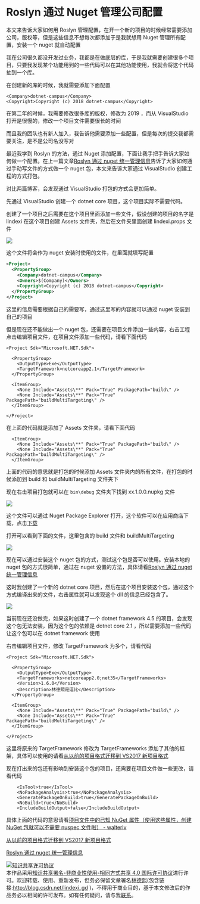 # Roslyn 通过 Nuget 管理公司配置

本文来告诉大家如何用 Roslyn 管理配置，在开一个新的项目的时候经常需要添加公司，版权等，但是这些信息不想每次都添加于是我就想用 Nuget 管理所有配置，安装一个 nuget 就自动配置

<!--more-->
<!-- CreateTime:2020/3/5 9:26:16 -->

<!-- csdn -->
<!-- 标签：Roslyn,MSBuild,编译器 -->

我在公司很久都没开发过业务，我都是在做底层的库，于是我就需要创建很多个项目，只要我发现某个功能用到的一些代码可以在其他功能使用，我就会将这个代码抽到一个库。

在创建新的库的时候，我就需要添加下面配置

```
<Company>dotnet-campus</Company>
<Copyright>Copyright (c) 2018 dotnet-campus</Copyright>

```

在第二年的时候，我需要修改很多库的版权，修改为 2019 ，而从 VisualStudio 打开是很慢的，修改一个项目文件需要很长的时间

而且我的团队也有新人加入，我告诉他需要添加一些配置，但是每次的提交我都需要关注，是不是公司名没写对

最近我学到 Roslyn 的方法，通过 Nuget 添加配置，下面让我手把手告诉大家如何做一个配置。在上一篇文章[Roslyn 通过 nuget 统一管理信息](https://lindexi.oschina.io/lindexi/post/Roslyn-%E9%80%9A%E8%BF%87-nuget-%E7%BB%9F%E4%B8%80%E7%AE%A1%E7%90%86%E4%BF%A1%E6%81%AF.html )告诉了大家如何通过手动写文件的方式做一个 nuget 包，本文来告诉大家通过 VisualStudio 创建工程的方式打包。

对比两篇博客，会发现通过 VisualStudio 打包的方式会更加简单。

先通过 VisualStudio 创建一个 dotnet core 项目，这个项目实际不需要代码。

创建了一个项目之后需要在这个项目里面添加一些文件，假设创建的项目的名字是 lindexi 在这个项目创建 Assets 文件夹，然后在文件夹里面创建 lindexi.props 文件

<!-- ![](image/Roslyn 通过 Nuget 管理公司配置/Roslyn 通过 Nuget 统一管理公司配置2.png) -->

![](http://image.acmx.xyz/lindexi%2F2018918204822148)

这个文件将会作为 nuget 安装时使用的文件，在里面就填写配置

```xml
<Project>
  <PropertyGroup>
    <Company>dotnet-campus</Company>
    <Owners>$(Company)</Owners>
    <Copyright>Copyright (c) 2018 dotnet-campus</Copyright>
  </PropertyGroup>
</Project>
```

这里的信息需要根据自己的需要写，通过这里写的内容就可以通过 nuget 安装到自己的项目

但是现在还不能做出一个 nuget 包，还需要在项目文件添加一些内容，右击工程点击编辑项目文件，在项目文件添加一些代码，请看下面代码

```
<Project Sdk="Microsoft.NET.Sdk">

  <PropertyGroup>
    <OutputType>Exe</OutputType>
    <TargetFramework>netcoreapp2.1</TargetFramework>
  </PropertyGroup>

  <ItemGroup>
    <None Include="Assets\**" Pack="True" PackagePath="build\" />
    <None Include="Assets\**" Pack="True" PackagePath="buildMultiTargeting\" />
  </ItemGroup>

</Project>

```

在上面的代码就是添加了 Assets 文件夹，请看下面代码

```
  <ItemGroup>
    <None Include="Assets\**" Pack="True" PackagePath="build\" />
    <None Include="Assets\**" Pack="True" PackagePath="buildMultiTargeting\" />
  </ItemGroup>
``` 

上面的代码的意思就是打包的时候添加 Assets 文件夹内的所有文件，在打包的时候添加到 build 和 buildMultiTargeting 文件夹下

现在右击项目打包就可以在 `bin\debug` 文件夹下找到 xx.1.0.0.nupkg 文件

<!-- ![](image/Roslyn 通过 Nuget 管理公司配置/Roslyn 通过 Nuget 统一管理公司配置3.png) -->

![](http://image.acmx.xyz/lindexi%2F201891820584961)

这个文件可以通过 Nuget Package Explorer 打开，这个软件可以在应用商店下载，点击[下载](https://www.microsoft.com/store/productId/9WZDNCRDMDM3 )

打开可以看到下面的文件，这里包含的 build 文件和 buildMultiTargeting 

<!-- ![](image/Roslyn 通过 Nuget 管理公司配置/Roslyn 通过 Nuget 管理公司配置0.png) -->

![](http://image.acmx.xyz/lindexi%2F20189182121131)

现在可以通过安装这个 nuget 包的方式，测试这个包是否可以使用。安装本地的 nuget 包的方式很简单，通过在 nuget 设置的方法，具体请看[Roslyn 通过 nuget 统一管理信息](https://lindexi.oschina.io/lindexi/post/Roslyn-%E9%80%9A%E8%BF%87-nuget-%E7%BB%9F%E4%B8%80%E7%AE%A1%E7%90%86%E4%BF%A1%E6%81%AF.html )

这时我创建了一个新的 dotnet core 项目，然后在这个项目安装这个包，通过这个方式编译出来的文件，右击属性就可以发现这个 dll 的信息已经包含了。

<!-- ![](image/Roslyn 通过 Nuget 管理公司配置/Roslyn 通过 Nuget 管理公司配置1.png) -->

![](http://image.acmx.xyz/lindexi%2F20189182171657)

当前现在还没做完，如果这时创建了一个 dotnet framework 4.5 的项目，会发现这个包无法安装，因为这个包的依赖是 dotnet core 2.1 ，所以需要添加一些代码让这个包可以在 dotnet framework 使用

右击编辑项目文件，修改 TargetFramework 为多个，请看代码

```
<Project Sdk="Microsoft.NET.Sdk">

  <PropertyGroup>
    <OutputType>Exe</OutputType>
    <TargetFrameworks>netcoreapp2.0;net35</TargetFrameworks>
    <Version>1.6.0</Version>
    <Description>林德熙是逗比</Description>
  </PropertyGroup>

  <ItemGroup>
    <None Include="Assets\**" Pack="True" PackagePath="build\" />
    <None Include="Assets\**" Pack="True" PackagePath="buildMultiTargeting\" />
  </ItemGroup>

</Project>

```

这里将原来的 TargetFramework 修改为 TargetFrameworks 添加了其他的框架，具体可以使用的请看[从以前的项目格式迁移到 VS2017 新项目格式](https://blog.lindexi.com/post/%E4%BB%8E%E4%BB%A5%E5%89%8D%E7%9A%84%E9%A1%B9%E7%9B%AE%E6%A0%BC%E5%BC%8F%E8%BF%81%E7%A7%BB%E5%88%B0-VS2017-%E6%96%B0%E9%A1%B9%E7%9B%AE%E6%A0%BC%E5%BC%8F.html )

现在打出来的包还有影响到安装这个包的项目，还需要在项目文件做一些更改，请看代码

```
    <IsTool>true</IsTool>
    <NoPackageAnalysis>true</NoPackageAnalysis>
    <GeneratePackageOnBuild>true</GeneratePackageOnBuild>
    <NoBuild>true</NoBuild>
    <IncludeBuildOutput>false</IncludeBuildOutput>
```

具体上面的代码的意思请看[项目文件中的已知 NuGet 属性（使用这些属性，创建 NuGet 包就可以不需要 nuspec 文件啦） - walterlv](https://walterlv.com/post/known-nuget-properties-in-csproj.html )

[从以前的项目格式迁移到 VS2017 新项目格式](https://blog.lindexi.com/post/%E4%BB%8E%E4%BB%A5%E5%89%8D%E7%9A%84%E9%A1%B9%E7%9B%AE%E6%A0%BC%E5%BC%8F%E8%BF%81%E7%A7%BB%E5%88%B0-VS2017-%E6%96%B0%E9%A1%B9%E7%9B%AE%E6%A0%BC%E5%BC%8F.html )

[Roslyn 通过 nuget 统一管理信息](https://lindexi.oschina.io/lindexi/post/Roslyn-%E9%80%9A%E8%BF%87-nuget-%E7%BB%9F%E4%B8%80%E7%AE%A1%E7%90%86%E4%BF%A1%E6%81%AF.html ) 

<a rel="license" href="http://creativecommons.org/licenses/by-nc-sa/4.0/"><img alt="知识共享许可协议" style="border-width:0" src="https://licensebuttons.net/l/by-nc-sa/4.0/88x31.png" /></a><br />本作品采用<a rel="license" href="http://creativecommons.org/licenses/by-nc-sa/4.0/">知识共享署名-非商业性使用-相同方式共享 4.0 国际许可协议</a>进行许可。欢迎转载、使用、重新发布，但务必保留文章署名[林德熙](http://blog.csdn.net/lindexi_gd)(包含链接:http://blog.csdn.net/lindexi_gd )，不得用于商业目的，基于本文修改后的作品务必以相同的许可发布。如有任何疑问，请与我[联系](mailto:lindexi_gd@163.com)。
